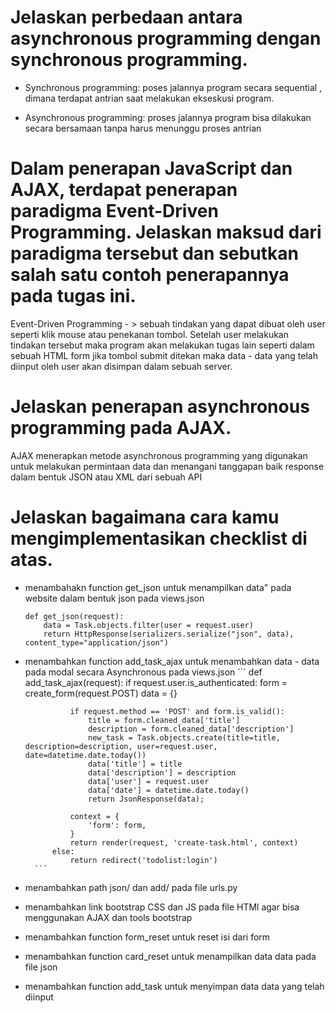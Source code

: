 # Jelaskan perbedaan antara asynchronous programming dengan synchronous programming.
- Synchronous programming: poses jalannya program secara sequential , dimana terdapat antrian saat melakukan ekseskusi program. 

- Asynchronous programming: proses jalannya program bisa dilakukan secara bersamaan tanpa harus menunggu proses antrian

# Dalam penerapan JavaScript dan AJAX, terdapat penerapan paradigma Event-Driven Programming. Jelaskan maksud dari paradigma tersebut dan sebutkan salah satu contoh penerapannya pada tugas ini.
 Event-Driven Programming - > sebuah tindakan yang dapat dibuat oleh user seperti klik mouse atau penekanan tombol. Setelah user melakukan tindakan tersebut maka program akan melakukan tugas lain seperti dalam sebuah HTML form jika tombol submit ditekan maka data - data yang telah diinput oleh user akan disimpan dalam sebuah server.

 # Jelaskan penerapan asynchronous programming pada AJAX.
 AJAX menerapkan metode asynchronous programming yang digunakan untuk melakukan permintaan data dan menangani tanggapan baik response dalam bentuk JSON atau XML dari sebuah API

 # Jelaskan bagaimana cara kamu mengimplementasikan checklist di atas.
- menambahakn function get_json untuk menampilkan data" pada website dalam bentuk json pada views.json
    ``` 
    def get_json(request):
        data = Task.objects.filter(user = request.user)
        return HttpResponse(serializers.serialize("json", data), content_type="application/json")
    ```

- menambahkan function add_task_ajax untuk menambahkan data - data pada modal secara Asynchronous pada views.json
        ```
        def add_task_ajax(request):
            if request.user.is_authenticated:
                form = create_form(request.POST)
                data = {}
            
                if request.method == 'POST' and form.is_valid():
                    title = form.cleaned_data['title']
                    description = form.cleaned_data['description']
                    new_task = Task.objects.create(title=title, description=description, user=request.user, date=datetime.date.today())
                    data['title'] = title
                    data['description'] = description
                    data['user'] = request.user
                    data['date'] = datetime.date.today()
                    return JsonResponse(data);

                context = {
                    'form': form,
                }
                return render(request, 'create-task.html', context)
            else:
                return redirect('todolist:login')
        ```

- menambahkan path json/ dan add/ pada file urls.py

- menambahkan link bootstrap CSS dan JS pada file HTMl agar bisa menggunakan AJAX dan tools bootstrap

- menambahkan function form_reset untuk reset isi dari form

- menambahkan function card_reset untuk menampilkan data data pada file json 

- menambahkan function add_task untuk menyimpan data data yang telah diinput